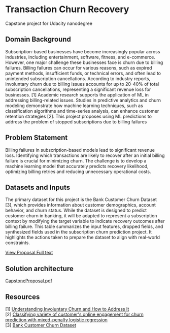 # Transaction Churn Recovery
Capstone project for Udacity nanodegree
## Domain Background
Subscription-based businesses have become increasingly popular across industries, including entertainment, software, fitness, and e-commerce. However, one major challenge these businesses face is churn due to billing failures. Billing failures can occur for various reasons, such as expired payment methods, insufficient funds, or technical errors, and often lead to unintended subscription cancellations. According to industry reports, involuntary churn due to billing issues accounts for up to 20-40% of total subscription cancellations, representing a significant revenue loss for businesses. [1]
Academic research supports the application of ML in addressing billing-related issues. Studies in predictive analytics and churn modeling demonstrate how machine learning techniques, such as classification algorithms and time-series analysis, can enhance customer retention strategies [2]. 
This project proposes using ML predictions to address the problem of stopped subscriptions due to billing failures
##  Problem Statement
Billing failures in subscription-based models lead to significant revenue loss. Identifying which transactions are likely to recover after an initial billing failure is crucial for minimizing churn. The challenge is to develop a machine learning model that accurately predicts recovery likelihood, optimizing billing retries and reducing unnecessary operational costs.

##  Datasets and Inputs
The primary dataset for this project is the Bank Customer Churn Dataset [3], which provides information about customer demographics, account behavior, and churn status. While the dataset is designed to predict customer churn in banking, it will be adapted to represent a subscription context by modifying the target variable to indicate recovery outcomes after billing failure.
This table summarizes the input features, dropped fields, and synthesized fields used in the subscription churn prediction project. It highlights the actions taken to prepare the dataset to align with real-world constraints.

[View Proposal Full text](CapstoneProposal.pdf)


## Solution architecture

[CapstoneProposal.pdf](https://github.com/user-attachments/files/18089429/CapstoneProposal.pdf)


## Resources
[1] [Understanding Involuntary Churn and How to Address It](#https://optimizedpayments.com/insights/recurring/involuntary-churn-and-how-to-address-it/)  
[2] [Classifying variety of customer's online engagement for churn prediction with mixed-penalty logistic regression](#https://arxiv.org/abs/2105.07671)  
[3] [Bank Customer Churn Dataset](#https://www.kaggle.com/datasets/gauravtopre/bank-customer-churn-dataset?resource=download)


